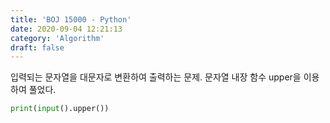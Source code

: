 ```yaml
---
title: 'BOJ 15000 - Python'
date: 2020-09-04 12:21:13
category: 'Algorithm'
draft: false
---
```

입력되는 문자열을 대문자로 변환하여 출력하는 문제. 문자열 내장 함수 upper을 이용하여 풀었다.
```python
print(input().upper())

```
